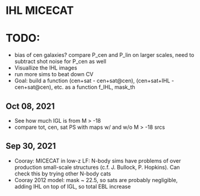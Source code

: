 # IHL MICECAT

# TODO:
 - bias of cen galaxies? compare P_cen and P_lin on larger scales, need to subtract shot noise for P_cen as well
 - Visuallize the IHL images
 - run more sims to beat down CV
 - Goal: build a function (cen+sat - cen+sat@cen), (cen+sat+IHL - cen+sat@cen), etc. as a function f_IHL, mask_th

## Oct 08, 2021
 - See how much IGL is from M > -18
 - compare tot, cen, sat PS with maps w/ and w/o M > -18 srcs

## Sep 30, 2021
 - Cooray: MICECAT in low-z LF: N-body sims have problems of over production small-scale structures
   (c.f. J. Bullock, P. Hopkins). Can check this by trying other N-body cats
 - Cooray 2012 model: mask ~ 22.5, so sats are probably negligible, adding IHL on top of IGL, so total EBL increase
